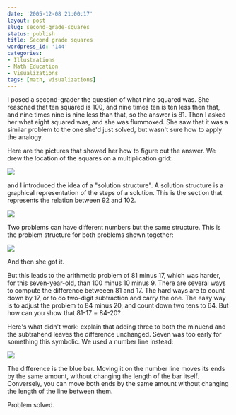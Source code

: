 ```yaml
---
date: '2005-12-08 21:00:17'
layout: post
slug: second-grade-squares
status: publish
title: Second grade squares
wordpress_id: '144'
categories:
- Illustrations
- Math Education
- Visualizations
tags: [math, visualizations]
---
```


I posed a second-grader the question of what nine squared was.  She reasoned that ten squared is 100, and nine times ten is ten less then that, and nine times nine is nine less than that, so the answer is 81.  Then I asked her what eight squared was, and she was flummoxed.  She saw that it was a similar problem to the one she'd just solved, but wasn't sure how to apply the analogy.

Here are the pictures that showed her how to figure out the answer.  We drew the location of the squares on a multiplication grid:

![](/images/2005/number-grid.png)

<!-- more -->

and I introduced the idea of a "solution structure".   A solution structure is a graphical representation of the steps of a solution.  This is the section that represents the relation between 92 and 102.

![](/images/2005/10%5e2-%3e9%5e2.png)

Two problems can have different numbers but the same structure.    This is the problem structure for both problems shown together:

![](/images/2005/10%5e2-%3e9%5e2-%3e8%5e2.png)

And then she got it.

But this leads to the arithmetic problem of 81 minus 17, which was harder, for this seven-year-old, than 100 minus 10 minus 9.  There are several ways to compute the difference betweeen 81 and 17.  The hard ways are to count down by 17, or to do two-digit subtraction and carry the one.  The easy way is to adjust the problem to 84 minus 20, and count down two tens to 64.  But how can you show that 81-17 = 84-20?

Here's what didn't work:  explain that adding three to both the minuend and the subtrahend leaves the difference unchanged.  Seven was too early for something this symbolic.  We used a number line instead:

![](/images/2005/81-17.png)

The difference is the blue bar.  Moving it on the number line moves its ends by the same amount, without changing the length of the bar itself.  Conversely, you can move both ends by the same amount without changing the length of the line between them.

Problem solved.
